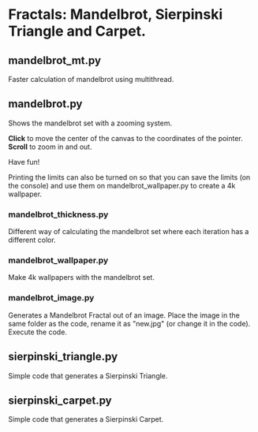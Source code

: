 # Fractals: Mandelbrot, Sierpinski Triangle and Carpet.

## mandelbrot_mt.py

  Faster calculation of mandelbrot using multithread.

## mandelbrot.py
  Shows the mandelbrot set with a zooming system.
  
  **Click** to move the center of the canvas to the coordinates of the pointer.
  **Scroll** to zoom in and out.
  
  Have fun!
  
  Printing the limits can also be turned on so that you can save the limits (on the console) and use them on mandelbrot_wallpaper.py to create a 4k wallpaper.
### mandelbrot_thickness.py

  Different way of calculating the mandelbrot set where each iteration has a different color.
  
### mandelbrot_wallpaper.py

  Make 4k wallpapers with the mandelbrot set.
  
### mandelbrot_image.py
  Generates a Mandelbrot Fractal out of an image.
  Place the image in the same folder as the code, rename it as "new.jpg" (or change it in the code). Execute the code.
  
## sierpinski_triangle.py

  Simple code that generates a Sierpinski Triangle.
  
## sierpinski_carpet.py

  Simple code that generates a Sierpinski Carpet.
  
